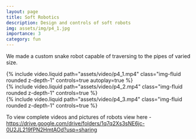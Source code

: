 ```yaml
---
layout: page
title: Soft Robotics
description: Design and controls of soft robots
img: assets/img/p4_1.jpg
importance: 3
category: fun
---
```


We made a custom snake robot capable of traversing to the pipes of varied size.

<div class="row mt-3">
    <div class="col-sm mt-3 mt-md-0">
        {% include video.liquid path="assets/video/p4_1.mp4" class="img-fluid rounded z-depth-1" controls=true autoplay=true %}
    </div>
    <div class="col-sm mt-3 mt-md-0">
        {% include video.liquid path="assets/video/p4_2.mp4" class="img-fluid rounded z-depth-1" controls=true %}
    </div>
    
</div>

<div class="row mt-3">
    <div class="col-sm mt-3 mt-md-0">
        {% include video.liquid path="assets/video/p4_3.mp4" class="img-fluid rounded z-depth-1" controls=true %}
    </div>
</div>



To view complete videos and pictures of robots view here - https://drive.google.com/drive/folders/1q7q2Xs3sNE6jc-0U2JL219fPN2HmtAOd?usp=sharing



